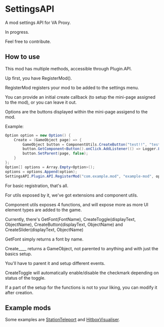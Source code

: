 # SettingsAPI

A mod settings API for VA Proxy.

In progress.

Feel free to contribute.

## How to use

This mod has multiple methods, accessible through Plugin.API.

Up first, you have RegisterMod().

RegisterMod registers your mod to be added to the settings menu.

You can provide an initial create callback (to setup the mini-page assigned to the mod), or you can leave it out.

Options are the buttons displayed within the mini-page assigend to the mod.

Example:

```cs
Option option = new Option() {
    Create = (GameObject page) => {
        GameObject button = ComponentUtils.CreateButton("test!!", "test.id.mod");
        button.GetComponent<Button().onClick.AddListener(() => Logger.LogInfo("Button pressed!"));
        button.SetParent(page, false);
    }
};
Option[] options = Array.Empty<Option>();
options = options.Append(option);
SettingsAPI.Plugin.API.RegisterMod("com.example.mod", "example-mod", options);
```

For basic registration, that's all.

For utils exposed by it, we've got extensions and component utils.

Component utils exposes 4 functions, and will expose more as more UI element types are added to the game.

Currently, there's GetFont(FontName), CreateToggle(displayText, ObjectName), CreateButton(displayText, ObjectName) and CreateSlider(displayText, ObjectName)

GetFont simply returns a font by name.

Create____ returns a GameObject, not parented to anything and with just the basics setup.

You'll have to parent it and setup different events.

CreateToggle will automatically enable/disable the checkmark depending on status of the toggle.

If a part of the setup for the functions is not to your liking, you can modify it after creation.

## Example mods

Some examples are [StationTeleport](https://github.com/tairasoul/VAProxy-StationTeleport) and [HitboxVisualiser](https://github.com/tairasoul/VAProxy-HitboxVisualiser).
